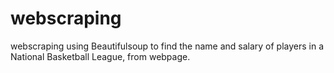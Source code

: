 # webscraping
webscraping using Beautifulsoup to find the name and salary of players in a National Basketball League, from webpage.

